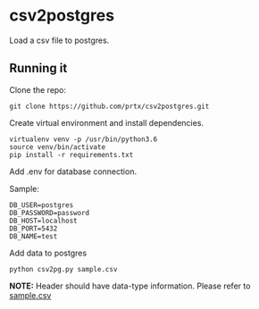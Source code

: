 # csv2postgres

Load a csv file to postgres.

## Running it

Clone the repo: 
```
git clone https://github.com/prtx/csv2postgres.git
```

Create virtual environment and install dependencies.
```
virtualenv venv -p /usr/bin/python3.6
source venv/bin/activate
pip install -r requirements.txt
```

Add .env for database connection.

Sample:
```
DB_USER=postgres
DB_PASSWORD=password
DB_HOST=localhost
DB_PORT=5432
DB_NAME=test
```

Add data to postgres
```
python csv2pg.py sample.csv
```

**NOTE:** Header should have data-type information. Please refer to [sample.csv](sample.csv)